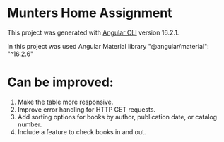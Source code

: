 # Munters Home Assignment

This project was generated with [Angular CLI](https://github.com/angular/angular-cli) version 16.2.1.

In this project was used Angular Material library "@angular/material": "^16.2.6"


# Can be improved:

1. Make the table more responsive.
2. Improve error handling for HTTP GET requests.
3. Add sorting options for books by author, publication date, or catalog number.
4. Include a feature to check books in and out.






